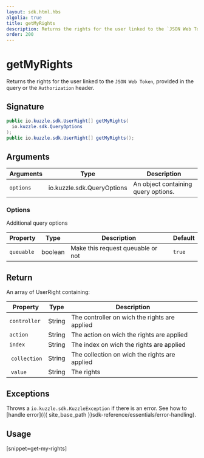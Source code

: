 ```yaml
---
layout: sdk.html.hbs
algolia: true
title: getMyRights
description: Returns the rights for the user linked to the `JSON Web Token`.
order: 200
---
```


# getMyRights

Returns the rights for the user linked to the `JSON Web Token`, provided in the query or the `Authorization` header.

## Signature

```java
public io.kuzzle.sdk.UserRight[] getMyRights(
  io.kuzzle.sdk.QueryOptions
);
public io.kuzzle.sdk.UserRight[] getMyRights();
```

## Arguments

| Arguments    | Type    | Description
|--------------|---------|-------------
| `options`  | io.kuzzle.sdk.QueryOptions    | An object containing query options.

### **Options**

Additional query options

| Property     | Type    | Description                       | Default |
| ---------- | ------- | --------------------------------- | ------- |
| `queuable` | boolean | Make this request queuable or not | `true`  |

## Return

An array of UserRight containing:

| Property     | Type    | Description                      
| ---------- | ------- | ---------------------------------
| `controller` | String | The controller on wich the rights are applied |
| `action` | String | The action on wich the rights are applied |
| `index` | String | The index on wich the rights are applied |
| `collection` | String | The collection on wich the rights are applied |
| `value` | String | The rights |

## Exceptions

Throws a `io.kuzzle.sdk.KuzzleException` if there is an error. See how to [handle error]({{ site_base_path }}sdk-reference/essentials/error-handling).

## Usage

[snippet=get-my-rights]
